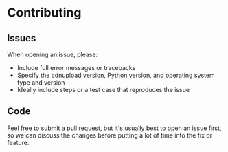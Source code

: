 
# Contributing


## Issues

When opening an issue, please:

* Include full error messages or tracebacks
* Specify the cdnupload version, Python version, and operating system type and version
* Ideally include steps or a test case that reproduces the issue


## Code

Feel free to submit a pull request, but it's usually best to open an issue first, so we can discuss the changes before putting a lot of time into the fix or feature.

